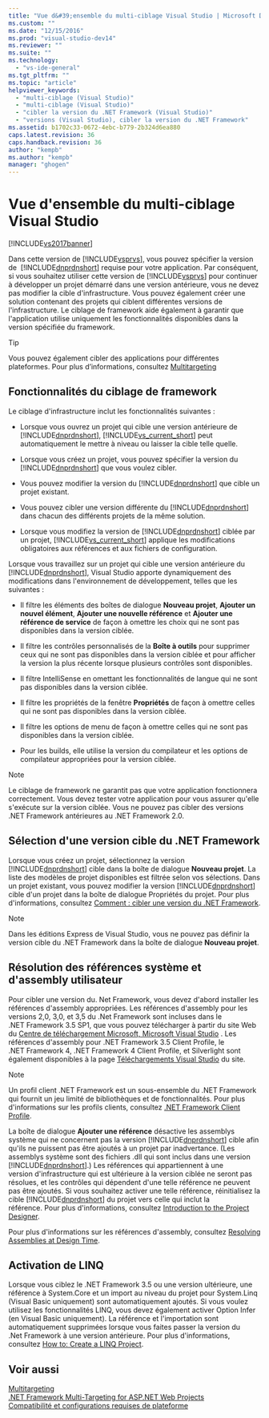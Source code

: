 ```yaml
---
title: "Vue d&#39;ensemble du multi-ciblage Visual Studio | Microsoft Docs"
ms.custom: ""
ms.date: "12/15/2016"
ms.prod: "visual-studio-dev14"
ms.reviewer: ""
ms.suite: ""
ms.technology: 
  - "vs-ide-general"
ms.tgt_pltfrm: ""
ms.topic: "article"
helpviewer_keywords: 
  - "multi-ciblage (Visual Studio)"
  - "multi-ciblage (Visual Studio)"
  - "cibler la version du .NET Framework (Visual Studio)"
  - "versions (Visual Studio), cibler la version du .NET Framework"
ms.assetid: b1702c33-0672-4ebc-b779-2b324d6ea880
caps.latest.revision: 36
caps.handback.revision: 36
author: "kempb"
ms.author: "kempb"
manager: "ghogen"
---
```

# Vue d&#39;ensemble du multi-ciblage Visual Studio
[!INCLUDE[vs2017banner](../code-quality/includes/vs2017banner.md)]

Dans cette version de [!INCLUDE[vsprvs](../code-quality/includes/vsprvs_md.md)], vous pouvez spécifier la version de  [!INCLUDE[dnprdnshort](../code-quality/includes/dnprdnshort_md.md)] requise pour votre application.  Par conséquent, si vous souhaitez utiliser cette version de [!INCLUDE[vsprvs](../code-quality/includes/vsprvs_md.md)] pour continuer à développer un projet démarré dans une version antérieure, vous ne devez pas modifier la cible d'infrastructure.  Vous pouvez également créer une solution contenant des projets qui ciblent différentes versions de l'infrastructure.  Le ciblage de framework aide également à garantir que l'application utilise uniquement les fonctionnalités disponibles dans la version spécifiée du framework.  
  
> [!TIP]
>  Vous pouvez également cibler des applications pour différentes plateformes.  Pour plus d’informations, consultez [Multitargeting](../msbuild/msbuild-multitargeting-overview.md)  
  
## Fonctionnalités du ciblage de framework  
 Le ciblage d'infrastructure inclut les fonctionnalités suivantes :  
  
-   Lorsque vous ouvrez un projet qui cible une version antérieure de [!INCLUDE[dnprdnshort](../code-quality/includes/dnprdnshort_md.md)], [!INCLUDE[vs_current_short](../code-quality/includes/vs_current_short_md.md)] peut automatiquement le mettre à niveau ou laisser la cible telle quelle.  
  
-   Lorsque vous créez un projet, vous pouvez spécifier la version du [!INCLUDE[dnprdnshort](../code-quality/includes/dnprdnshort_md.md)] que vous voulez cibler.  
  
-   Vous pouvez modifier la version du [!INCLUDE[dnprdnshort](../code-quality/includes/dnprdnshort_md.md)] que cible un projet existant.  
  
-   Vous pouvez cibler une version différente du [!INCLUDE[dnprdnshort](../code-quality/includes/dnprdnshort_md.md)] dans chacun des différents projets de la même solution.  
  
-   Lorsque vous modifiez la version de [!INCLUDE[dnprdnshort](../code-quality/includes/dnprdnshort_md.md)] ciblée par un projet, [!INCLUDE[vs_current_short](../code-quality/includes/vs_current_short_md.md)] applique les modifications obligatoires aux références et aux fichiers de configuration.  
  
 Lorsque vous travaillez sur un projet qui cible une version antérieure du [!INCLUDE[dnprdnshort](../code-quality/includes/dnprdnshort_md.md)], Visual Studio apporte dynamiquement des modifications dans l'environnement de développement, telles que les suivantes :  
  
-   Il filtre les éléments des boîtes de dialogue **Nouveau projet**, **Ajouter un nouvel élément**, **Ajouter une nouvelle référence** et **Ajouter une référence de service** de façon à omettre les choix qui ne sont pas disponibles dans la version ciblée.  
  
-   Il filtre les contrôles personnalisés de la **Boîte à outils** pour supprimer ceux qui ne sont pas disponibles dans la version ciblée et pour afficher la version la plus récente lorsque plusieurs contrôles sont disponibles.  
  
-   Il filtre IntelliSense en omettant les fonctionnalités de langue qui ne sont pas disponibles dans la version ciblée.  
  
-   Il filtre les propriétés de la fenêtre **Propriétés** de façon à omettre celles qui ne sont pas disponibles dans la version ciblée.  
  
-   Il filtre les options de menu de façon à omettre celles qui ne sont pas disponibles dans la version ciblée.  
  
-   Pour les builds, elle utilise la version du compilateur et les options de compilateur appropriées pour la version ciblée.  
  
> [!NOTE]
>  Le ciblage de framework ne garantit pas que votre application fonctionnera correctement.  Vous devez tester votre application pour vous assurer qu'elle s'exécute sur la version ciblée.  Vous ne pouvez pas cibler des versions .NET Framework antérieures au .NET Framework 2.0.  
  
## Sélection d'une version cible du .NET Framework  
 Lorsque vous créez un projet, sélectionnez la version [!INCLUDE[dnprdnshort](../code-quality/includes/dnprdnshort_md.md)] cible dans la boîte de dialogue **Nouveau projet**.  La liste des modèles de projet disponibles est filtrée selon vos sélections.  Dans un projet existant, vous pouvez modifier la version [!INCLUDE[dnprdnshort](../code-quality/includes/dnprdnshort_md.md)] cible d'un projet dans la boîte de dialogue Propriétés du projet.  Pour plus d'informations, consultez [Comment : cibler une version du .NET Framework](../ide/how-to-target-a-version-of-the-dotnet-framework.md).  
  
> [!NOTE]
>  Dans les éditions Express de Visual Studio, vous ne pouvez pas définir la version cible du .NET Framework dans la boîte de dialogue **Nouveau projet**.  
  
## Résolution des références système et d'assembly utilisateur  
 Pour cibler une version du. Net Framework, vous devez d'abord installer les références d'assembly appropriées.  Les références d'assembly pour les versions 2,0, 3,0, et 3,5 du .Net Framework sont incluses dans le .NET Framework 3.5 SP1, que vous pouvez télécharger à partir du site Web du [Centre de téléchargement Microsoft, Microsoft Visual Studio](http://go.microsoft.com/fwlink/?LinkId=227602) .  Les références d'assembly pour .NET Framework 3.5 Client Profile, le .NET Framework 4, .NET Framework 4 Client Profile, et Silverlight sont également disponibles à la page [Téléchargements Visual Studio](http://go.microsoft.com/fwlink/?LinkId=179687) du site.  
  
> [!NOTE]
>  Un profil client .NET Framework est un sous\-ensemble du .NET Framework qui fournit un jeu limité de bibliothèques et de fonctionnalités.  Pour plus d'informations sur les profils clients, consultez [.NET Framework Client Profile](../Topic/.NET%20Framework%20Client%20Profile.md).  
  
 La boîte de dialogue **Ajouter une référence** désactive les assemblys système qui ne concernent pas la version [!INCLUDE[dnprdnshort](../code-quality/includes/dnprdnshort_md.md)] cible afin qu'ils ne puissent pas être ajoutés à un projet par inadvertance. \(Les assemblys système sont des fichiers .dll qui sont inclus dans une version [!INCLUDE[dnprdnshort](../code-quality/includes/dnprdnshort_md.md)].\) Les références qui appartiennent à une version d'infrastructure qui est ultérieure à la version ciblée ne seront pas résolues, et les contrôles qui dépendent d'une telle référence ne peuvent pas être ajoutés.  Si vous souhaitez activer une telle référence, réinitialisez la cible [!INCLUDE[dnprdnshort](../code-quality/includes/dnprdnshort_md.md)] du projet vers celle qui inclut la référence. Pour plus d'informations, consultez [Introduction to the Project Designer](http://msdn.microsoft.com/fr-fr/898dd854-c98d-430c-ba1b-a913ce3c73d7).  
  
 Pour plus d'informations sur les références d'assembly, consultez [Resolving Assemblies at Design Time](../msbuild/resolving-assemblies-at-design-time.md).  
  
## Activation de LINQ  
 Lorsque vous ciblez le .NET Framework 3.5 ou une version ultérieure, une référence à System.Core et un import au niveau du projet pour System.Linq \(Visual Basic uniquement\) sont automatiquement ajoutés.  Si vous voulez utilisez les fonctionnalités LINQ, vous devez également activer Option Infer \(en Visual Basic uniquement\).  La référence et l'importation sont automatiquement supprimées lorsque vous faites passer la version du .Net Framework à une version antérieure.  Pour plus d'informations, consultez [How to: Create a LINQ Project](../Topic/How%20to:%20Create%20a%20LINQ%20Project.md).  
  
## Voir aussi  
 [Multitargeting](../msbuild/msbuild-multitargeting-overview.md)   
 [.NET Framework Multi\-Targeting for ASP.NET Web Projects](../Topic/.NET%20Framework%20Multi-Targeting%20for%20ASP.NET%20Web%20Projects.md)   
 [Compatibilité et configurations requises de plateforme](http://www.microsoft.com/visualstudio/eng/products/compatibility)